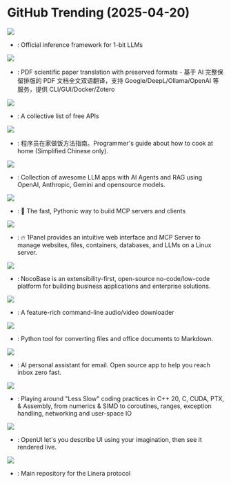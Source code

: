 # GitHub Trending (2025-04-20)

![](https://img.shields.io/badge/C%2B%2B-New%20627-green?style=flat-square&logo=appveyor)
- [](https://github.comundefined): Official inference framework for 1-bit LLMs

![](https://img.shields.io/badge/Python-New%2071-green?style=flat-square&logo=appveyor)
- [](https://github.comundefined): PDF scientific paper translation with preserved formats - 基于 AI 完整保留排版的 PDF 文档全文双语翻译，支持 Google/DeepL/Ollama/OpenAI 等服务，提供 CLI/GUI/Docker/Zotero

![](https://img.shields.io/badge/Python-New%20467-green?style=flat-square&logo=appveyor)
- [](https://github.comundefined): A collective list of free APIs

![](https://img.shields.io/badge/Dockerfile-New%20876-green?style=flat-square&logo=appveyor)
- [](https://github.comundefined): 程序员在家做饭方法指南。Programmer's guide about how to cook at home (Simplified Chinese only).

![](https://img.shields.io/badge/Python-New%20153-green?style=flat-square&logo=appveyor)
- [](https://github.comundefined): Collection of awesome LLM apps with AI Agents and RAG using OpenAI, Anthropic, Gemini and opensource models.

![](https://img.shields.io/badge/Python-New%20341-green?style=flat-square&logo=appveyor)
- [](https://github.comundefined): 🚀 The fast, Pythonic way to build MCP servers and clients

![](https://img.shields.io/badge/Go-New%20213-green?style=flat-square&logo=appveyor)
- [](https://github.comundefined): 🔥 1Panel provides an intuitive web interface and MCP Server to manage websites, files, containers, databases, and LLMs on a Linux server.

![](https://img.shields.io/badge/TypeScript-New%20229-green?style=flat-square&logo=appveyor)
- [](https://github.comundefined): NocoBase is an extensibility-first, open-source no-code/low-code platform for building business applications and enterprise solutions.

![](https://img.shields.io/badge/Python-New%20148-green?style=flat-square&logo=appveyor)
- [](https://github.comundefined): A feature-rich command-line audio/video downloader

![](https://img.shields.io/badge/Python-New%20489-green?style=flat-square&logo=appveyor)
- [](https://github.comundefined): Python tool for converting files and office documents to Markdown.

![](https://img.shields.io/badge/TypeScript-New%20228-green?style=flat-square&logo=appveyor)
- [](https://github.comundefined): AI personal assistant for email. Open source app to help you reach inbox zero fast.

![](https://img.shields.io/badge/C%2B%2B-New%20140-green?style=flat-square&logo=appveyor)
- [](https://github.comundefined): Playing around "Less Slow" coding practices in C++ 20, C, CUDA, PTX, & Assembly, from numerics & SIMD to coroutines, ranges, exception handling, networking and user-space IO

![](https://img.shields.io/badge/TypeScript-New%2037-green?style=flat-square&logo=appveyor)
- [](https://github.comundefined): OpenUI let's you describe UI using your imagination, then see it rendered live.

![](https://img.shields.io/badge/Rust-New%20460-green?style=flat-square&logo=appveyor)
- [](https://github.comundefined): Main repository for the Linera protocol

